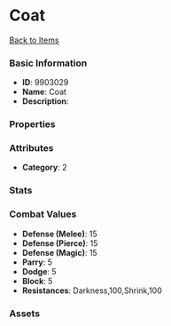 # Coat



[Back to Items](../items.md)

### Basic Information

- **ID**: 9903029
- **Name**: Coat
- **Description**: 

### Properties


### Attributes

- **Category**: 2

### Stats


### Combat Values

- **Defense (Melee)**: 15
- **Defense (Pierce)**: 15
- **Defense (Magic)**: 15
- **Parry**: 5
- **Dodge**: 5
- **Block**: 5
- **Resistances**: Darkness,100,Shrink,100

### Assets


